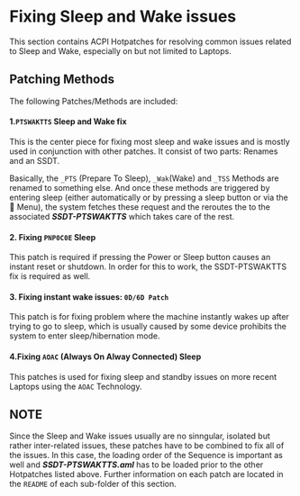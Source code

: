 # Fixing Sleep and Wake issues

This section contains ACPI Hotpatches for resolving common issues related to Sleep and Wake, especially on but not limited to Laptops.

## Patching Methods

The following Patches/Methods are included:

#### 1.`PTSWAKTTS` Sleep and Wake fix

This is the center piece for fixing most sleep and wake issues and is mostly used in conjunction with other patches. It consist of two parts: Renames and an SSDT.

Basically, the `_PTS` (Prepare To Sleep), `_Wak`(Wake) and `_TSS` Methods are renamed to something else. And once these methods are triggered by entering sleep (either automatically or by pressing a sleep button or via the  Menu), the system fetches these request and the reroutes the to the associated ***SSDT-PTSWAKTTS*** which takes care of the rest. 

#### 2. Fixing `PNP0C0E` Sleep 

This patch is required if pressing the Power or Sleep button causes an instant reset or shutdown. In order for this to work, the SSDT-PTSWAKTTS fix is required as well.

#### 3. Fixing instant wake issues: `0D/6D Patch`

This patch is for fixing problem where the machine instantly wakes up after trying to go to sleep, which is usually caused by some device prohibits the system to enter sleep/hibernation mode.

#### 4.Fixing `AOAC` (Always On Alway Connected) Sleep

This patches is used for fixing sleep and standby issues on more recent Laptops using the `AOAC` Technology.

## NOTE 

Since the Sleep and Wake issues usually are no sinngular, isolated but rather inter-related issues, these patches have to be combined to fix all of the issues. In this case, the loading order of the Sequence is important as well and ***SSDT-PTSWAKTTS.aml*** has to be loaded prior to the other Hotpatches listed above. Further information on each patch are located in the `README` of each sub-folder of this section.
